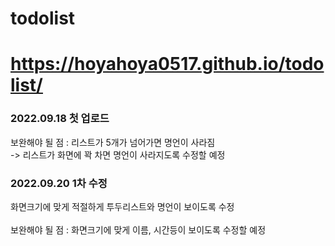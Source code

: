 # todolist
# https://hoyahoya0517.github.io/todolist/

<h3>2022.09.18 첫 업로드</h3>

보완해야 될 점 : 리스트가 5개가 넘어가면 명언이 사라짐<br>
-> 리스트가 화면에 꽉 차면 명언이 사라지도록 수정할 예정

<h3>2022.09.20 1차 수정</h3>

화면크기에 맞게
적절하게 투두리스트와 명언이 보이도록 수정
<br>
<br>
보완해야 될 점 : 화면크기에 맞게 이름, 시간등이 보이도록 수정할 예정
